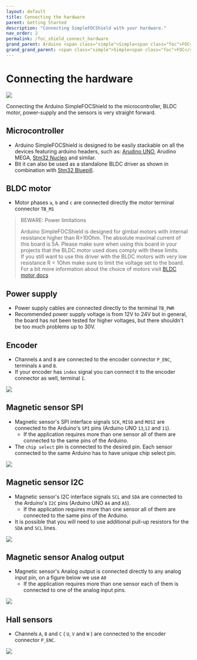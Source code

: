 ```yaml
---
layout: default
title: Connecting the hardware
parent: Getting Started
description: "Connecting SimpleFOCShield with your hardware."
nav_order: 2
permalink: /foc_shield_connect_hardware
grand_parent: Arduino <span class="simple">Simple<span class="foc">FOC</span>Shield</span>
grand_grand_parent: <span class="simple">Simple<span class="foc">FOC</span> Boards</span>
---
```


# Connecting the hardware

<p>
<img src="extras/Images/connection.gif" class="width50">
</p>

Connecting the Arduino <span class="simple">Simple<span class="foc">FOC</span>Shield</span> to the microcontroller, BLDC motor, power-supply and the sensors is very straight forward. 

## Microcontroller
- Arduino <span class="simple">Simple<span class="foc">FOC</span>Shield</span> is designed to be easily stackable on all the devices featuring arduino headers, such as: [Arudino UNO](arduino_simplefoc_shield), Arudino MEGA, [Stm32 Nucleo](nucleo_connection) and similar.
- Bit it can also be used as a standalone BLDC driver as shown in combination with [Stm32 Bluepill](bluepill_connection).

## BLDC motor
- Motor phases `a`, `b` and `c` are connected directly the motor terminal connector `TB_M1`

<blockquote class="warning"><p class="heading">BEWARE: Power limitations</p>
Arduino <span class="simple">Simple<span class="foc">FOC</span>Shield</span> is designed for gimbal motors with internal resistance higher than R>10Ohm. The absolute maximal current of this board is 5A. Please make sure when using this board in your projects that the BLDC motor used does comply with these limits.  <br>
If you still want to use this driver with the BLDC motors with very low resistance R < 1Ohm make sure to limit the voltage set to the board. <br>
For a bit more information about the choice of motors visit <a href="bldc_motors"> BLDC motor docs</a>
</blockquote>

## Power supply
- Power supply cables are connected directly to the terminal `TB_PWR` 
- Recommended power supply voltage is from 12V to 24V but in general, the board has not been tested for higher voltages, but there shouldn't be too much problems up to 30V.



## Encoder
- Channels `A` and `B` are connected to the encoder connector `P_ENC`, terminals `A` and `B`. 
- If your encoder has `index` signal you can connect it to the encoder connector as well, terminal `I`.

<img src="extras/Images/foc_shield_v13_enc.png" class="">

## Magnetic sensor SPI
- Magnetic sensor's SPI interface signals `SCK`, `MISO` and `MOSI` are connected to the Arduino's `SPI` pins (Arduino UNO `13`,`12` and `11`). 
  - If the application requires more than one sensor all of them are connected to the same pins of the Arduino.
- The `chip select` pin is connected to the desired pin. Each sensor connected to the same Arduino has to have unique chip select pin.

<img src="extras/Images/foc_shield_v13_magSPI.png" class="">

## Magnetic sensor I2C
- Magnetic sensor's I2C interface signals `SCL` and `SDA` are connected to the Arduino's `I2C` pins (Arduino UNO `A4` and `A5`). 
  - If the application requires more than one sensor all of them are connected to the same pins of the Arduino.
- It is possible that you will need to use additional pull-up resistors for the `SDA` and `SCL` lines.

<img src="extras/Images/foc_shield_v13_magI2C.png" class="">


## Magnetic sensor Analog output
- Magnetic sensor's Analog output is connected directly to any analog input pin, on a figure below we use `A0`
  - If the application requires more than one sensor each of them is connected to one of the analog input pins.

<img src="extras/Images/foc_shield_v13_analog.png" class="">


## Hall sensors
- Channels `A`, `B` and `C` ( `U`, `V` and `W` ) are connected to the encoder connector `P_ENC`. 

<img src="extras/Images/foc_shield_v13_hall.png" class="">

